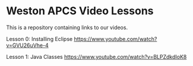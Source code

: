 # Weston APCS Video Lessons

This is a repository containing links to our videos.

Lesson 0: Installing Eclipse https://www.youtube.com/watch?v=GVU26uVhe-4

Lesson 1: Java Classes https://www.youtube.com/watch?v=BLPZdkdIoK8
